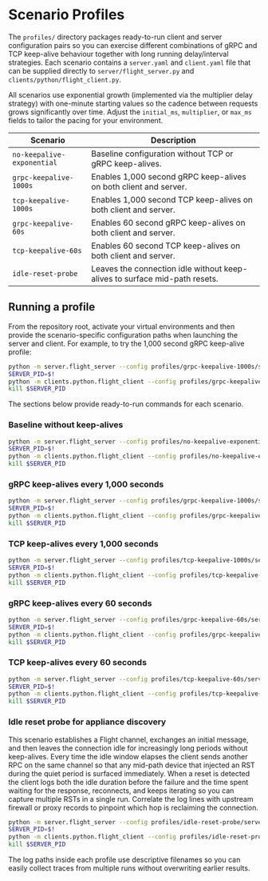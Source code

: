 # Scenario Profiles

The `profiles/` directory packages ready-to-run client and server configuration
pairs so you can exercise different combinations of gRPC and TCP keep-alive
behaviour together with long running delay/interval strategies. Each scenario
contains a `server.yaml` and `client.yaml` file that can be supplied directly to
`server/flight_server.py` and `clients/python/flight_client.py`.

All scenarios use exponential growth (implemented via the multiplier delay
strategy) with one-minute starting values so the cadence between requests grows
significantly over time. Adjust the `initial_ms`, `multiplier`, or `max_ms`
fields to tailor the pacing for your environment.

| Scenario | Description |
| --- | --- |
| `no-keepalive-exponential` | Baseline configuration without TCP or gRPC keep-alives. |
| `grpc-keepalive-1000s` | Enables 1,000 second gRPC keep-alives on both client and server. |
| `tcp-keepalive-1000s` | Enables 1,000 second TCP keep-alives on both client and server. |
| `grpc-keepalive-60s` | Enables 60 second gRPC keep-alives on both client and server. |
| `tcp-keepalive-60s` | Enables 60 second TCP keep-alives on both client and server. |
| `idle-reset-probe` | Leaves the connection idle without keep-alives to surface mid-path resets. |

## Running a profile

From the repository root, activate your virtual environments and then provide
the scenario-specific configuration paths when launching the server and client.
For example, to try the 1,000 second gRPC keep-alive profile:

```bash
python -m server.flight_server --config profiles/grpc-keepalive-1000s/server.yaml &
SERVER_PID=$!
python -m clients.python.flight_client --config profiles/grpc-keepalive-1000s/client.yaml
kill $SERVER_PID
```

The sections below provide ready-to-run commands for each scenario.

### Baseline without keep-alives

```bash
python -m server.flight_server --config profiles/no-keepalive-exponential/server.yaml &
SERVER_PID=$!
python -m clients.python.flight_client --config profiles/no-keepalive-exponential/client.yaml
kill $SERVER_PID
```

### gRPC keep-alives every 1,000 seconds

```bash
python -m server.flight_server --config profiles/grpc-keepalive-1000s/server.yaml &
SERVER_PID=$!
python -m clients.python.flight_client --config profiles/grpc-keepalive-1000s/client.yaml
kill $SERVER_PID
```

### TCP keep-alives every 1,000 seconds

```bash
python -m server.flight_server --config profiles/tcp-keepalive-1000s/server.yaml &
SERVER_PID=$!
python -m clients.python.flight_client --config profiles/tcp-keepalive-1000s/client.yaml
kill $SERVER_PID
```

### gRPC keep-alives every 60 seconds

```bash
python -m server.flight_server --config profiles/grpc-keepalive-60s/server.yaml &
SERVER_PID=$!
python -m clients.python.flight_client --config profiles/grpc-keepalive-60s/client.yaml
kill $SERVER_PID
```

### TCP keep-alives every 60 seconds

```bash
python -m server.flight_server --config profiles/tcp-keepalive-60s/server.yaml &
SERVER_PID=$!
python -m clients.python.flight_client --config profiles/tcp-keepalive-60s/client.yaml
kill $SERVER_PID
```

### Idle reset probe for appliance discovery

This scenario establishes a Flight channel, exchanges an initial message, and
then leaves the connection idle for increasingly long periods without
keep-alives. Every time the idle window elapses the client sends another RPC on
the same channel so that any mid-path device that injected an RST during the
quiet period is surfaced immediately. When a reset is detected the client logs
both the idle duration before the failure and the time spent waiting for the
response, reconnects, and keeps iterating so you can capture multiple RSTs in a
single run. Correlate the log lines with upstream firewall or proxy records to
pinpoint which hop is reclaiming the connection.

```bash
python -m server.flight_server --config profiles/idle-reset-probe/server.yaml &
SERVER_PID=$!
python -m clients.python.flight_client --config profiles/idle-reset-probe/client.yaml
kill $SERVER_PID
```

The log paths inside each profile use descriptive filenames so you can easily
collect traces from multiple runs without overwriting earlier results.
